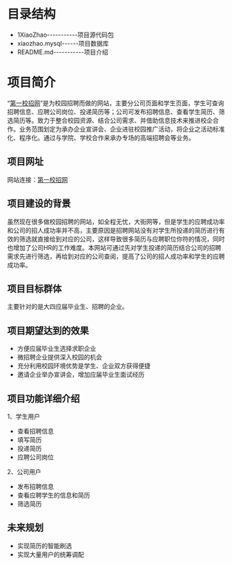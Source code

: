 目录结构
=====
* 1XiaoZhao-----------项目源代码包
* xiaozhao.mysql------项目数据库
* README.md-----------项目介绍

项目简介
=====
“[第一校招网](http://115.28.55.36/NewXiaoZhao)”是为校园招聘而做的网站，主要分公司页面和学生页面，学生可查询招聘信息、应聘公司岗位、投递简历等；公司可发布招聘信息、查看学生简历、筛选简历等。致力于整合校园资源、结合公司需求、并借助信息技术来推进校企合作。业务范围划定为承办企业宣讲会、企业进驻校园推广活动，将企业之活动标准化、程序化。通过与学院、学校合作来承办专场的高端招聘会等业务。

项目网址
------
网站连接：[第一校招网](http://115.28.55.36/NewXiaoZhao)

项目建设的背景
------
虽然现在很多做校园招聘的网站，如全程无忧，大街网等，但是学生的应聘成功率和公司的招人成功率并不高，主要原因是招聘网站没有对学生所投递的简历进行有效的筛选就直接给到对应的公司，这样导致很多简历与应聘职位你符的情况，同时也增加了公司HR的工作难度。本网站可通过先对学生投递的简历结合公司的招聘需求先进行筛选，再给到对应的公司查阅，提高了公司的招人成功率和学生的应聘成功率。

项目目标群体
------
主要针对的是大四应届毕业生、招聘的企业。

项目期望达到的效果
------
* 方便应届毕业生选择求职企业
* 微招聘企业提供深入校园的机会
* 充分利用校园环境优势是学生、企业双方获得便捷
* 邀请企业举办宣讲会，增加应届毕业生面试经历

项目功能详细介绍
------
1、学生用户
* 查看招聘信息
* 填写简历
* 投递简历
* 应聘公司岗位

2、公司用户
* 发布招聘信息
* 查看应聘学生的信息和简历
* 筛选简历

未来规划
------
* 实现简历的智能刷选
* 实现大量用户的统筹调配



